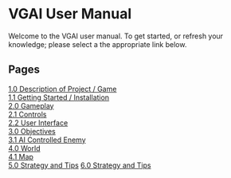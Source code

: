 # VGAI User Manual 

Welcome to the VGAI user manual. To get started, or refresh your knowledge; please select a the appropriate link below.


## Pages
[1.0 Description of Project / Game](https://github.com/krusesw/SeniorDesign/blob/master/13%20-%20User%20Documentation%20Game%20Manual/Manual%20Pages/manualDescription.md)\
[1.1 Getting Started / Installation](https://github.com/krusesw/SeniorDesign/blob/master/13%20-%20User%20Documentation%20Game%20Manual/Manual%20Pages/manualGettingStarted.md)\
[2.0 Gameplay](https://github.com/krusesw/SeniorDesign/blob/master/13%20-%20User%20Documentation%20Game%20Manual/Manual%20Pages/manualGameplay.md)\
[2.1 Controls](https://github.com/krusesw/SeniorDesign/blob/master/13%20-%20User%20Documentation%20Game%20Manual/Manual%20Pages/manualControls.md)\
[2.2 User Interface](https://github.com/krusesw/SeniorDesign/blob/master/13%20-%20User%20Documentation%20Game%20Manual/Manual%20Pages/manualUI.md)\
[3.0 Objectives](https://github.com/krusesw/SeniorDesign/blob/master/13%20-%20User%20Documentation%20Game%20Manual/Manual%20Pages/manualObjectives.md)\
[3.1 AI Controlled Enemy](https://github.com/krusesw/SeniorDesign/blob/master/13%20-%20User%20Documentation%20Game%20Manual/Manual%20Pages/AIControlledEnemy.md)\
[4.0 World](https://github.com/krusesw/SeniorDesign/blob/master/13%20-%20User%20Documentation%20Game%20Manual/Manual%20Pages/manualWorld.md)\
[4.1 Map](https://github.com/krusesw/SeniorDesign/blob/master/13%20-%20User%20Documentation%20Game%20Manual/Manual%20Pages/manualMap.md)\
[5.0 Strategy and Tips](https://github.com/krusesw/SeniorDesign/blob/master/13%20-%20User%20Documentation%20Game%20Manual/Manual%20Pages/manualStrategy.md)
[6.0 Strategy and Tips](https://github.com/krusesw/SeniorDesign/blob/master/13%20-%20User%20Documentation%20Game%20Manual/Manual%20Pages/manualFAQ.md)
 

